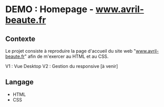 # DEMO : Homepage - www.avril-beaute.fr

## Contexte
Le projet consiste à reproduire la page d'accueil du site web "www.avril-beaute.fr" afin de m'exercer au HTML et au CSS.

V1 : Vue Desktop
V2 : Gestion du responsive [à venir]

## Langage
- HTML
- CSS
